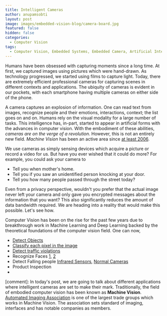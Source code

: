 ```yaml
---
title: Intelligent Cameras
author: anupamsobti
layout: post
image: images/embedded-vision-blog/camera-board.jpg
featured: false
hidden: false
categories:
  - Computer Vision
tags:
  - Computer Vision, Embedded Systems, Embedded Camera, Artificial Intelligence, Cameras
---
```


Humans have been obsessed with capturing moments since a long time. At first, we captured images using pictures which were hand-drawn. As technology progressed, we started using films to capture light. Today, there are extremely efficient professional cameras for capturing scenes in different contexts and applications. The ubiquity of cameras is evident in our pockets, with each smartphone having multiple cameras on either side of the phone.

A camera captures an explosion of information. One can read text from images, recognize people and their emotions, interactions, context; the list goes on and on. Humans rely on the visual modality for a large number of tasks. This intelligence has, in-part, started to appear in artificial forms with the advances in computer vision. With the embodiment of these abilities, _cameras are on the verge of a revolution_. However, this is not an entirely new field. _Machine Vision_ has been an active area since [at least 2006](https://books.google.co.in/books?id=x_1IauK-M2cC&lpg=PA427&pg=PA427&redir_esc=y#v=onepage&q&f=false).

We use cameras as simply sensing devices which acquire a picture or record a video for us. But have you ever wished that it could do more? For example, you could ask your camera to
- Tell you when mother's home.
- Tell you if you saw an unidentified person knocking at your door.
- Tell you how many people passed through the street today?

Even from a privacy perspective, wouldn't you prefer that the actual image never left your camera and only gave you encrypted messages about the information that you want? This also significantly reduces the amount of data bandwidth required. We are heading into a reality that would make this possible. Let's see how.

Computer Vision has been on the rise for the past few years due to breakthrough work in Machine Learning and Deep Learning backed by the theoretical foundations of the computer vision field. One can now,
- [Detect Objects](https://link.springer.com/article/10.1007/s11263-019-01247-4)
- [Classify each pixel in the image](https://www.sciencedirect.com/science/article/pii/S092523121930181X?casa_token=-R0ZYJL3SzgAAAAA:N0TmflPw7_8Fvq5LzsjN6jqXCXRkDNng6e7xP7QtL1gOvKyA--Q_aK6R5ddKQE-XpNJJRUqo)
- [Detect traffic violations](https://link.springer.com/chapter/10.1007/978-3-030-34515-0_21)
- Recognize Faces [1](https://link.springer.com/article/10.1007/s10462-017-9578-y), [2](https://digital-library.theiet.org/content/journals/10.1049/iet-bmt.2019.0001)
- Detect Falling people [Infrared Sensors](https://www.mdpi.com/1424-8220/19/20/4565), [Normal Cameras](http://eprints.bournemouth.ac.uk/33227/)
- Product Inspection
- 


[comment]: In today's post, we are going to talk about different applications where intelligent cameras are set to make their mark. Traditionally, the field of embodied computer vision has been known as **Machine Vision**. [Automated Imaging Association](https://www.visiononline.org/) is one of the largest trade groups which works in Machine Vision. The association sets standard of imaging, interfaces and has notable companies as members.
